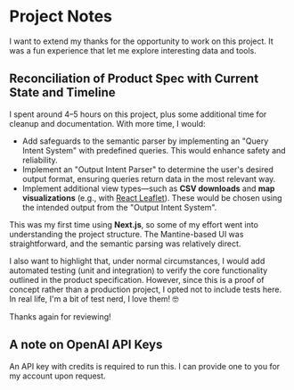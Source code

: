 # Project Notes

I want to extend my thanks for the opportunity to work on this project. It was a fun experience that let me explore interesting data and tools.

## Reconciliation of Product Spec with Current State and Timeline
I spent around 4–5 hours on this project, plus some additional time for cleanup and documentation. With more time, I would:

- Add safeguards to the semantic parser by implementing an "Query Intent System" with predefined queries. This would enhance safety and reliability.  
- Implement an "Output Intent Parser" to determine the user's desired output format, ensuring queries return data in the most relevant way.  
- Implement additional view types—such as **CSV downloads** and **map visualizations** (e.g., with [React Leaflet](https://react-leaflet.js.org/)). These would be chosen using the intended output from the "Output Intent System".

This was my first time using **Next.js**, so some of my effort went into understanding the project structure. The Mantine-based UI was straightforward, and the semantic parsing was relatively direct.

I also want to highlight that, under normal circumstances, I would add automated testing (unit and integration) to verify the core functionality outlined in the product specification. However, since this is a proof of concept rather than a production project, I opted not to include tests here. In real life, I'm a bit of test nerd, I love them! 🤓

Thanks again for reviewing!

## A note on OpenAI API Keys
An API key with credits is required to run this. I can provide one to you for my account upon request.